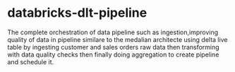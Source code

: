 # databricks-dlt-pipeline

The complete orchestration of data pipeline such as ingestion,improving quality of data in pipeline similare to the medalian architecte using delta live table by ingesting customer and sales orders raw data then transforming with data quality checks then finally doing aggregation to create pipeline and schedule it.


